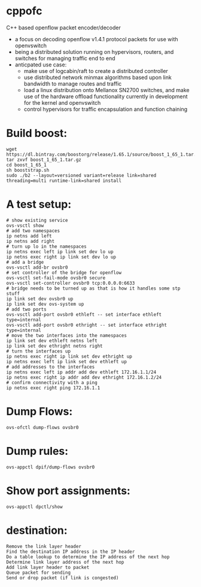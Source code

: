 # cppofc
C++ based openflow packet encoder/decoder

* a focus on decoding openflow v1.4.1 protocol packets for use with openvswitch
* being a distributed solution running on hypervisors, routers, and switches for managing traffic end to end
* anticpated use case: 
  * make use of logcabin/raft to create a distributed controller
  * use distributed network minmax algorithms based upon link bandwidth to manage routes and traffic
  * load a linux distribution onto Mellanox SN2700 switches, and make use of the hardware offload functionality currently in development for the kernel and openvswitch
  * control hypervisors for traffic encapsulation and function chaining

# Build boost:
```
wget https://dl.bintray.com/boostorg/release/1.65.1/source/boost_1_65_1.tar.gz
tar zxvf boost_1_65_1.tar.gz
cd boost_1_65_1
sh booststrap.sh
sudo ./b2 --layout=versioned variant=release link=shared threading=multi runtime-link=shared install
```

# A test setup:
```
# show existing service
ovs-vsctl show
# add two namespaces
ip netns add left
ip netns add right
# turn up lo in the namespaces
ip netns exec left ip link set dev lo up
ip netns exec right ip link set dev lo up
# add a bridge
ovs-vsctl add-br ovsbr0
# set controller of the bridge for openflow
ovs-vsctl set-fail-mode ovsbr0 secure
ovs-vsctl set-controller ovsbr0 tcp:0.0.0.0:6633
# bridge needs to be turned up as that is how it handles some stp stuff
ip link set dev ovsbr0 up
ip link set dev ovs-system up
# add two ports
ovs-vsctl add-port ovsbr0 ethleft -- set interface ethleft type=internal
ovs-vsctl add-port ovsbr0 ethright -- set interface ethright type=internal
# move the two interfaces into the namespaces
ip link set dev ethleft netns left
ip link set dev ethright netns right
# turn the interfaces up
ip netns exec right ip link set dev ethright up
ip netns exec left ip link set dev ethleft up
# add addresses to the interfaces
ip netns exec left ip addr add dev ethleft 172.16.1.1/24
ip netns exec right ip addr add dev ethright 172.16.1.2/24
# confirm connectivity with a ping
ip netns exec right ping 172.16.1.1
```


# Dump Flows:

    ovs-ofctl dump-flows ovsbr0

# Dump rules:

    ovs-appctl dpif/dump-flows ovsbr0

# Show port assignments:

    ovs-appctl dpctl/show

# destination:

    Remove the link layer header
    Find the destination IP address in the IP header
    Do a table lookup to determine the IP address of the next hop
    Determine link layer address of the next hop
    Add link layer header to packet
    Queue packet for sending
    Send or drop packet (if link is congested)

